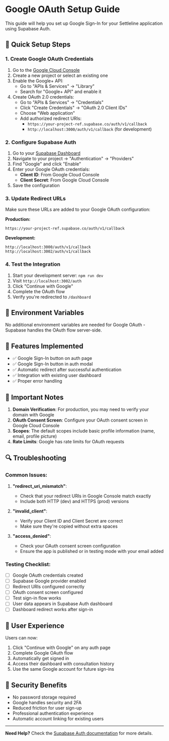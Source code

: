 # Google OAuth Setup Guide

This guide will help you set up Google Sign-In for your Settleline application using Supabase Auth.

## 🚀 Quick Setup Steps

### 1. Create Google OAuth Credentials

1. Go to the [Google Cloud Console](https://console.cloud.google.com/)
2. Create a new project or select an existing one
3. Enable the Google+ API:
   - Go to "APIs & Services" → "Library"
   - Search for "Google+ API" and enable it
4. Create OAuth 2.0 credentials:
   - Go to "APIs & Services" → "Credentials"
   - Click "Create Credentials" → "OAuth 2.0 Client IDs"
   - Choose "Web application"
   - Add authorized redirect URIs:
     - `https://your-project-ref.supabase.co/auth/v1/callback`
     - `http://localhost:3000/auth/v1/callback` (for development)

### 2. Configure Supabase Auth

1. Go to your [Supabase Dashboard](https://supabase.com/dashboard)
2. Navigate to your project → "Authentication" → "Providers"
3. Find "Google" and click "Enable"
4. Enter your Google OAuth credentials:
   - **Client ID**: From Google Cloud Console
   - **Client Secret**: From Google Cloud Console
5. Save the configuration

### 3. Update Redirect URLs

Make sure these URLs are added to your Google OAuth configuration:

**Production:**
```
https://your-project-ref.supabase.co/auth/v1/callback
```

**Development:**
```
http://localhost:3000/auth/v1/callback
http://localhost:3002/auth/v1/callback
```

### 4. Test the Integration

1. Start your development server: `npm run dev`
2. Visit `http://localhost:3002/auth`
3. Click "Continue with Google"
4. Complete the OAuth flow
5. Verify you're redirected to `/dashboard`

## 🔧 Environment Variables

No additional environment variables are needed for Google OAuth - Supabase handles the OAuth flow server-side.

## 🎯 Features Implemented

- ✅ Google Sign-In button on auth page
- ✅ Google Sign-In button in auth modal
- ✅ Automatic redirect after successful authentication
- ✅ Integration with existing user dashboard
- ✅ Proper error handling

## 🚨 Important Notes

1. **Domain Verification**: For production, you may need to verify your domain with Google
2. **OAuth Consent Screen**: Configure your OAuth consent screen in Google Cloud Console
3. **Scopes**: The default scopes include basic profile information (name, email, profile picture)
4. **Rate Limits**: Google has rate limits for OAuth requests

## 🔍 Troubleshooting

### Common Issues:

1. **"redirect_uri_mismatch"**: 
   - Check that your redirect URIs in Google Console match exactly
   - Include both HTTP (dev) and HTTPS (prod) versions

2. **"invalid_client"**:
   - Verify your Client ID and Client Secret are correct
   - Make sure they're copied without extra spaces

3. **"access_denied"**:
   - Check your OAuth consent screen configuration
   - Ensure the app is published or in testing mode with your email added

### Testing Checklist:

- [ ] Google OAuth credentials created
- [ ] Supabase Google provider enabled
- [ ] Redirect URIs configured correctly
- [ ] OAuth consent screen configured
- [ ] Test sign-in flow works
- [ ] User data appears in Supabase Auth dashboard
- [ ] Dashboard redirect works after sign-in

## 📱 User Experience

Users can now:
1. Click "Continue with Google" on any auth page
2. Complete Google OAuth flow
3. Automatically get signed in
4. Access their dashboard with consultation history
5. Use the same Google account for future sign-ins

## 🔐 Security Benefits

- No password storage required
- Google handles security and 2FA
- Reduced friction for user sign-up
- Professional authentication experience
- Automatic account linking for existing users

---

**Need Help?** Check the [Supabase Auth documentation](https://supabase.com/docs/guides/auth) for more details.
